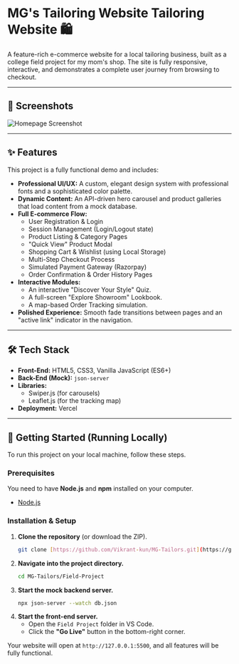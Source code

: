 # MG's Tailoring Website Tailoring Website 🛍️

A feature-rich e-commerce website for a local tailoring business, built as a college field project for my mom's shop. The site is fully responsive, interactive, and demonstrates a complete user journey from browsing to checkout.

---

## 📸 Screenshots

![Homepage Screenshot](https://github.com/user-attachments/assets/f8f0fa47-2c18-4fba-911e-c278a1ca1c99)

---

## ✨ Features

This project is a fully functional demo and includes:

* **Professional UI/UX:** A custom, elegant design system with professional fonts and a sophisticated color palette.
* **Dynamic Content:** An API-driven hero carousel and product galleries that load content from a mock database.
* **Full E-commerce Flow:**
    * User Registration & Login
    * Session Management (Login/Logout state)
    * Product Listing & Category Pages
    * "Quick View" Product Modal
    * Shopping Cart & Wishlist (using Local Storage)
    * Multi-Step Checkout Process
    * Simulated Payment Gateway (Razorpay)
    * Order Confirmation & Order History Pages
* **Interactive Modules:**
    * An interactive "Discover Your Style" Quiz.
    * A full-screen "Explore Showroom" Lookbook.
    * A map-based Order Tracking simulation.
* **Polished Experience:** Smooth fade transitions between pages and an "active link" indicator in the navigation.

---

## 🛠️ Tech Stack

* **Front-End:** HTML5, CSS3, Vanilla JavaScript (ES6+)
* **Back-End (Mock):** `json-server`
* **Libraries:**
    * Swiper.js (for carousels)
    * Leaflet.js (for the tracking map)
* **Deployment:** Vercel

---

## 🚀 Getting Started (Running Locally)

To run this project on your local machine, follow these steps.

### Prerequisites

You need to have **Node.js** and **npm** installed on your computer.
* [Node.js](https://nodejs.org/)

### Installation & Setup

1.  **Clone the repository** (or download the ZIP).
    ```sh
    git clone [https://github.com/Vikrant-kun/MG-Tailors.git](https://github.com/Vikrant-kun/MG-Tailors.git)
    ```
2.  **Navigate into the project directory.**
    ```sh
    cd MG-Tailors/Field-Project
    ```
3.  **Start the mock backend server.**
    ```sh
    npx json-server --watch db.json
    ```
4.  **Start the front-end server.**
    * Open the `Field Project` folder in VS Code.
    * Click the **"Go Live"** button in the bottom-right corner.

Your website will open at `http://127.0.0.1:5500`, and all features will be fully functional.
